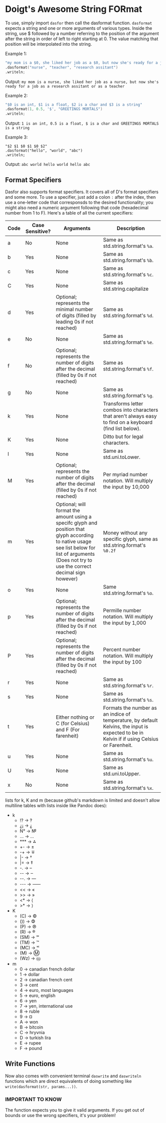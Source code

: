 # Doigt's Awesome String FORmat
To use, simply import `dasfor` then call the dasformat function. `dasformat` expects a string and one or more arguments of various types. Inside the string, use $ followed by a number referring to the position of the argument after the string in order of left to right starting at 0. The value matching that position will be interpolated into the string.

Example 1:
```d
"my mom is a $0, she liked her job as a $0, but now she's ready for a job as a $2 or as a $1"
.dasformat("nurse", "teacher", "research assitant")
.writeln;
```
Output:
`my mom is a nurse, she liked her job as a nurse, but now she's ready for a job as a research assitant or as a teacher`

Example 2:
```d
"$0 is an int, $1 is a float, $2 is a char and $3 is a string"
.dasformat(1, 0.5, '$', "GREETINGS MORTALS")
.writeln;
```
Output:
`1 is an int, 0.5 is a float, $ is a char and GREETINGS MORTALS is a string`

Example 3:
```
"$2 $1 $0 $1 $0 $2"
.dasformat("hello", "world", "abc")
.writeln;
```
Output:
`abc world hello world hello abc`

## Format Specifiers

Dasfor also supports format specifiers. It covers all of D's format specifiers and some more. To use a specifier, just add a colon `:` after the index, then use a one-letter code that corresponsds to the desired functionality; you might also need a numeric argument following that code (hexadecimal number from 1 to F). Here's a table of all the current specifiers:

|Code|Case Sensitive?|Arguments|Description|
|-|-|-|-|
|a|No|None|Same as std.string.format's `%a`.|
|b|Yes|None|Same as std.string.format's `%b`.|
|c|Yes|None|Same as std.string.format's `%c`.|
|C|Yes|None|Same as std.string.capitalize|
|d|Yes|Optional; represents the minimal number of digits (filled by leading 0s if not reached)|Same as std.string.format's `%d`.|
|e|No|None|Same as std.string.format's `%e`.|
|f|No|Optional; represents the number of digits after the decimal (filled by 0s if not reached)|Same as std.string.format's `%f`.|
|g|No|None|Same as std.string.format's `%g`.|
|k|Yes|None|Transforms letter combos into characters that aren't always easy to find on a keyboard (find list below).|
|K|Yes|None|Ditto but for legal characters.|
|l|Yes|None|Same as std.uni.toLower.|
|M|Yes|Optional; represents the number of digits after the decimal (filled by 0s if not reached)|Per myriad number notation. Will multiply the input by 10,000|
|m|Yes|Optional; will format the amount using a specifc glyph and position that glyph according to native usage see list below for list of arguments (Does not try to use the correct decimal sign however)| Money without any specific glyph, same as std.string.format's `%0.2f`|
|o|Yes|None|Same std.string.format's `%o`.|
|p|Yes|Optional; represents the number of digits after the decimal (filled by 0s if not reached)|Permille number notation. Will multiply the input by 1,000|
|P|Yes|Optional; represents the number of digits after the decimal (filled by 0s if not reached)|Percent number notation. Will multiply the input by 100|
|r|Yes|None|Same as std.string.format's `%r`.|
|s|Yes|None|Same as std.string.format's `%s`.|
|t|Yes|Either nothing or C (for Celsius) and F (For farenheit)|Formats the number as an indice of temperature, by default Kelvins, the input is expected to be in Kelvin if if using Celsius or Farenheit.|
|u|Yes|None|Same as std.string.format's `%u`.|
|U|Yes|None|Same as std.uni.toUpper.|
|x|No|None|Same as std.string.format's `%x`.|

lists for k, K and m (because github's markdown is limited and doesn't allow multiline tables with lists inside like Pandoc does):
* k
    * !? -> ‽
    * ¿¡ -> ⸘
    * N° -> №
    * ... -> …
    * \*\*\* -> ⁂
    * \+\- -> ±
    * \-\+ -> ∓
    * \|\- -> †
    * \|= -> ‡
    * \-. -> –
    * \-\- -> ‒
    * \-\-. -> —
    * \-\-\- -> ⸺
    * \<\< -> «
    * \>\> -> »
    * \<\* -> ⟨
    * \>\* -> ⟩
* K
    * (C) -> ©
    * ()) -> 🄯
    * (P) -> ℗
    * (R) -> ®
    * (SM) -> ℠
    * (TM) -> ™
    * (MC) -> 🅪
    * (M) -> Ⓜ
    * (Wz) -> 🄮
* m
    * 0 -> canadian french dollar
    * 1 -> dollar
    * 2 -> canadian french cent
    * 3 -> cent
    * 4 -> euro, most languages
    * 5 -> euro, english
    * 6 -> yen
    * 7 -> yen, international use
    * 8 -> ruble
    * 9 -> ¤
    * A -> won
    * B -> bitcoin
    * C -> hryvnia
    * D -> turkish lira
    * E -> rupee
    * F -> pound

## Write Functions
Now also comes with convenient terminal `daswrite` and `daswriteln` functions which are direct equivalents of doing something like `write(dasformat(str, params...))`.
    
### IMPORTANT TO KNOW
The function expects you to give it valid arguments. If you get out of bounds or use the wrong specifiers, it's your problem!
